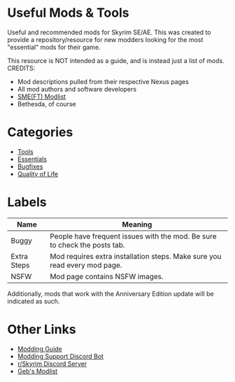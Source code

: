 # Useful Mods & Tools
Useful and recommended mods for Skyrim SE/AE. This was created to provide a repository/resource for new modders looking for the most "essential" mods for their game. 

This resource is NOT intended as a guide, and is instead just a list of mods.
CREDITS: 
* Mod descriptions pulled from their respective Nexus pages 
* All mod authors and software developers
* [SME(FT) Modlist](https://eziothedeadpoet.github.io/SME-FT-/)
* Bethesda, of course

# Categories
* [Tools](https://github.com/Geborgen/usefulmods/blob/main/TOOLS.md)
* [Essentials](https://github.com/Geborgen/usefulmods/blob/main/ESSENTIALS.md)
* [Bugfixes](https://github.com/Geborgen/usefulmods/blob/main/BUGFIXES.md)
* [Quality of Life](https://github.com/Geborgen/usefulmods/blob/main/QOL.md)

# Labels

| Name | Meaning |
| ------------- | ------------- |
| Buggy | People have frequent issues with the mod. Be sure to check the posts tab. |
| Extra Steps | Mod requires extra installation steps. Make sure you read every mod page. |
| NSFW | Mod page contains NSFW images. |

Additionally, mods that work with the Anniversary Edition update will be indicated as such.

# Other Links

* [Modding Guide](https://docs.google.com/document/d/1jTXnuuLZQ201rLRFw0TbxDnBDO9DqZDcCqFIJJSXCDU/edit?usp=sharing)
* [Modding Support Discord Bot](https://github.com/Geborgen/moddingsupport)
* [r/Skyrim Discord Server](https://discord.com/invite/skyrim)
* [Geb's Modlist](https://loadorderlibrary.com/lists/gebs-skyrim-overhaul)

